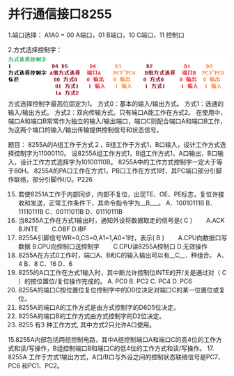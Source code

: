 # 并行通信接口8255

1.端口选择：
 A1A0 = 00 A端口，01 B端口，10 C端口，11 控制口

2.方式选择控制字：
 ![](8255control.png)
 方式选择控制字最高位固定为1。
 方式0：基本的输入/输出方式。
 方式1：选通的输入/输出方式。
 方式2：双向传输方式。只有端口A能工作在方式2。
 在使用中，端口A和端口B常常作为独立的输入/输出端口，端口C则配合端口A和端口B工作，为这两个端口的输入/输出传输提供控制信号和状态信号。
 
题目：
 8255A的A组工作于方式２，B组工作于方式1，B口输入，设计工作方式选择控制字为11000110。
 设8255A组工作方式1，B组工作方式1，A口输出，B口输入，设计工作方式选择字为10100110B。
 8255A中的工作方式控制字一定大于等于80H。
 8255A的PA口工作在方式1，PB口工作在方式1时，其PC端口部分引脚作联络，部分引脚作I/O。P226
 
15.	若使8251A工作于内部同步，内部不复位，出现TE、OE、PE标志，复位许接收和发送，正常工作条件下，其命令指令字为__B___。
	A．10010111B  B．11110111B    C．00111011B   D．01110111B  
24.	当8255A工作在方式1输出时，通知外设将数据取走的信号是(  C  )
　　A.ACK        B.INTE
　　C.OBF        D.IBF
27.	8255A引脚信号WR=0,CS=0,A1=1,A0=1时，表示(  B  )
　　A.CPU向数据口写数据     B.CPU向控制口送控制字
　　C.CPU读8255A控制口    D.无效操作
28.	8255A在方式0工作时，端口A、B和C的输入输出可以有__C__．种组合。
A．4	B．8	C．16	D．6
31.	8255的A口工作在方式1输入时，其中断允许控制位INTE的开/关是通过对（  C   ）的按位置位/复位操作完成的。
A. PC0           B. PC2          C. PC4              D. PC6
7.	8255A的端口C按位置位复位控制字中的D0位决定对端口C的某一位置位或复位。
8.	8255A的端口A的工作方式是由方式控制字的D6D5位决定。
9.	8255A的端口B的工作方式由方式控制字的D2位决定。
14.	8255 有3 种工作方式, 其中方式2只允许A口使用。

15.8255A内部包括两组控制电路，其中A组控制端口A和端口C的高4位的工作方式和读/写操作，B组控制端口B和端口C的低4位的工作方式和读/写操作。
17.	8255A 工作于方式1输出方式，A口/B口与外设之间的控制状态联络信号是PC7、PC6    和PC1、PC2。
